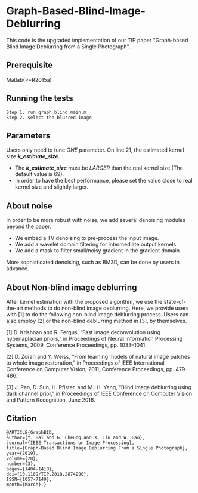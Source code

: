 # Graph-Based-Blind-Image-Deblurring

This code is the upgraded implementation of our TIP paper "Graph-based Blind Image Deblurring from a Single Photograph".

## Prerequisite

Matlab(>=R2015a)

## Running the tests

```
Step 1. run graph_blind_main.m
Step 2. select the blurred image
```

## Parameters

Users only need to tune *ONE* parameter. On line 21, the estimated kernel size ***k_estimate_size***. 
* The ***k_estimate_size*** must be *LARGER* than the real kernel size (The default value is 69).
* In order to have the best performance, please set the value close to real kernel size and slightly larger.

## About noise

In order to be more robust with noise, we add several denoising modules beyond the paper.
* We embed a TV denoising to pre-process the input image. 
* We add a wavelet domain filtering for intermediate output kernels. 
* We add a mask to filter small/noisy gradient in the gradient domain.

More sophisticated denoising, such as BM3D, can be done by users in advance.

## About Non-blind image deblurring

After kernel estimation with the proposed algorithm, we use the state-of-the-art methods to do non-blind image deblurring.
Here, we provide users with [1] to do the following non-blind image deblurring process.
Users can also employ [2] or the non-blind deblurring method in [3], by themselves.

[1] D. Krishnan and R. Fergus, “Fast image deconvolution using hyperlaplacian priors,” in Proceedings of Neural Information Processing Systems, 2009, Conference Proceedings, pp. 1033–1041.

[2] D. Zoran and Y. Weiss, “From learning models of natural image patches to whole image restoration,” in Proceedings of IEEE International Conference on Computer Vision, 2011, Conference Proceedings, pp. 479–486.

[3] J. Pan, D. Sun, H. Pfister, and M.-H. Yang, “Blind image deblurring using dark channel prior,” in Proceedings of IEEE Conference on Computer Vision and Pattern Recognition, June 2016.

## Citation

```
@ARTICLE{GraphBID, 
author={Y. Bai and G. Cheung and X. Liu and W. Gao}, 
journal={IEEE Transactions on Image Processing}, 
title={Graph-Based Blind Image Deblurring From a Single Photograph}, 
year={2019}, 
volume={28}, 
number={3}, 
pages={1404-1418}, 
doi={10.1109/TIP.2018.2874290}, 
ISSN={1057-7149}, 
month={March},}
```